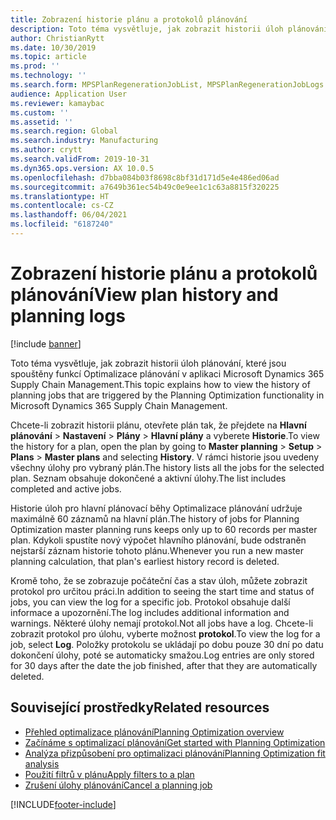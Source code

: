 ```yaml
---
title: Zobrazení historie plánu a protokolů plánování
description: Toto téma vysvětluje, jak zobrazit historii úloh plánování, které jsou spouštěny funkcí Optimalizace plánování.
author: ChristianRytt
ms.date: 10/30/2019
ms.topic: article
ms.prod: ''
ms.technology: ''
ms.search.form: MPSPlanRegenerationJobList, MPSPlanRegenerationJobLogs
audience: Application User
ms.reviewer: kamaybac
ms.custom: ''
ms.assetid: ''
ms.search.region: Global
ms.search.industry: Manufacturing
ms.author: crytt
ms.search.validFrom: 2019-10-31
ms.dyn365.ops.version: AX 10.0.5
ms.openlocfilehash: d7bba084b03f8698c8bf31d171d5e4e486ed06ad
ms.sourcegitcommit: a7649b361ec54b49c0e9ee1c1c63a8815f320225
ms.translationtype: HT
ms.contentlocale: cs-CZ
ms.lasthandoff: 06/04/2021
ms.locfileid: "6187240"
---
```

# <a name="view-plan-history-and-planning-logs"></a><span data-ttu-id="ca75d-103">Zobrazení historie plánu a protokolů plánování</span><span class="sxs-lookup"><span data-stu-id="ca75d-103">View plan history and planning logs</span></span>

[!include [banner](../../includes/banner.md)]

<span data-ttu-id="ca75d-104">Toto téma vysvětluje, jak zobrazit historii úloh plánování, které jsou spouštěny funkcí Optimalizace plánování v aplikaci Microsoft Dynamics 365 Supply Chain Management.</span><span class="sxs-lookup"><span data-stu-id="ca75d-104">This topic explains how to view the history of planning jobs that are triggered by the Planning Optimization functionality in Microsoft Dynamics 365 Supply Chain Management.</span></span>

<span data-ttu-id="ca75d-105">Chcete-li zobrazit historii plánu, otevřete plán tak, že přejdete na **Hlavní plánování** \> **Nastavení** \> **Plány** \> **Hlavní plány** a vyberete **Historie**.</span><span class="sxs-lookup"><span data-stu-id="ca75d-105">To view the history for a plan, open the plan by going to **Master planning** \> **Setup** \> **Plans** \> **Master plans** and selecting **History**.</span></span> <span data-ttu-id="ca75d-106">V rámci historie jsou uvedeny všechny úlohy pro vybraný plán.</span><span class="sxs-lookup"><span data-stu-id="ca75d-106">The history lists all the jobs for the selected plan.</span></span> <span data-ttu-id="ca75d-107">Seznam obsahuje dokončené a aktivní úlohy.</span><span class="sxs-lookup"><span data-stu-id="ca75d-107">The list includes completed and active jobs.</span></span>

<span data-ttu-id="ca75d-108">Historie úloh pro hlavní plánovací běhy Optimalizace plánování udržuje maximálně 60 záznamů na hlavní plán.</span><span class="sxs-lookup"><span data-stu-id="ca75d-108">The history of jobs for Planning Optimization master planning runs keeps only up to 60 records per master plan.</span></span> <span data-ttu-id="ca75d-109">Kdykoli spustíte nový výpočet hlavního plánování, bude odstraněn nejstarší záznam historie tohoto plánu.</span><span class="sxs-lookup"><span data-stu-id="ca75d-109">Whenever you run a new master planning calculation, that plan's earliest history record is deleted.</span></span>

<span data-ttu-id="ca75d-110">Kromě toho, že se zobrazuje počáteční čas a stav úloh, můžete zobrazit protokol pro určitou práci.</span><span class="sxs-lookup"><span data-stu-id="ca75d-110">In addition to seeing the start time and status of jobs, you can view the log for a specific job.</span></span> <span data-ttu-id="ca75d-111">Protokol obsahuje další informace a upozornění.</span><span class="sxs-lookup"><span data-stu-id="ca75d-111">The log includes additional information and warnings.</span></span> <span data-ttu-id="ca75d-112">Některé úlohy nemají protokol.</span><span class="sxs-lookup"><span data-stu-id="ca75d-112">Not all jobs have a log.</span></span> <span data-ttu-id="ca75d-113">Chcete-li zobrazit protokol pro úlohu, vyberte možnost **protokol**.</span><span class="sxs-lookup"><span data-stu-id="ca75d-113">To view the log for a job, select **Log**.</span></span> <span data-ttu-id="ca75d-114">Položky protokolu se ukládají po dobu pouze 30 dní po datu dokončení úlohy, poté se automaticky smažou.</span><span class="sxs-lookup"><span data-stu-id="ca75d-114">Log entries are only stored for 30 days after the date the job finished, after that they are automatically deleted.</span></span>

## <a name="related-resources"></a><span data-ttu-id="ca75d-115">Související prostředky</span><span class="sxs-lookup"><span data-stu-id="ca75d-115">Related resources</span></span>

- [<span data-ttu-id="ca75d-116">Přehled optimalizace plánování</span><span class="sxs-lookup"><span data-stu-id="ca75d-116">Planning Optimization overview</span></span>](planning-optimization-overview.md)
- [<span data-ttu-id="ca75d-117">Začínáme s optimalizací plánování</span><span class="sxs-lookup"><span data-stu-id="ca75d-117">Get started with Planning Optimization</span></span>](get-started.md)
- [<span data-ttu-id="ca75d-118">Analýza přizpůsobení pro optimalizaci plánování</span><span class="sxs-lookup"><span data-stu-id="ca75d-118">Planning Optimization fit analysis</span></span>](planning-optimization-fit-analysis.md)
- [<span data-ttu-id="ca75d-119">Použití filtrů v plánu</span><span class="sxs-lookup"><span data-stu-id="ca75d-119">Apply filters to a plan</span></span>](plan-filters.md)
- [<span data-ttu-id="ca75d-120">Zrušení úlohy plánování</span><span class="sxs-lookup"><span data-stu-id="ca75d-120">Cancel a planning job</span></span>](cancel-planning-job.md)


[!INCLUDE[footer-include](../../../includes/footer-banner.md)]